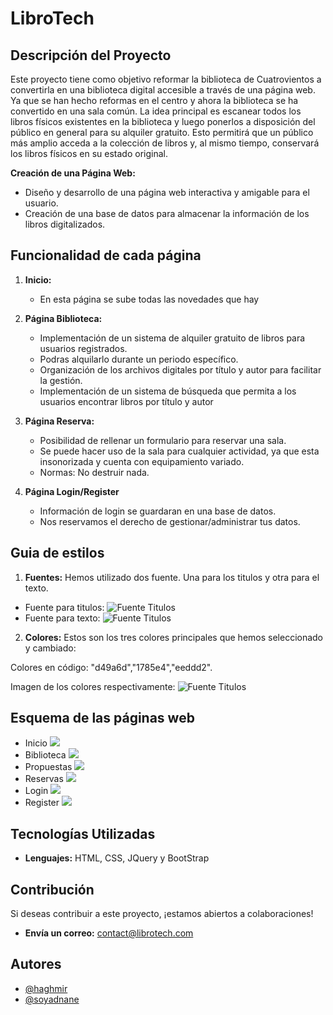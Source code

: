 # LibroTech

## Descripción del Proyecto

Este proyecto tiene como objetivo reformar la biblioteca de Cuatrovientos a convertirla en una biblioteca digital accesible a través de una página web. Ya que se han hecho reformas en el centro y ahora la biblioteca se ha convertido en una sala común. La idea principal es escanear todos los libros físicos existentes en la biblioteca y luego ponerlos a disposición del público en general para su alquiler gratuito. Esto permitirá que un público más amplio acceda a la colección de libros y, al mismo tiempo, conservará los libros físicos en su estado original.

**Creación de una Página Web:**
   - Diseño y desarrollo de una página web interactiva y amigable para el usuario.
   - Creación de una base de datos para almacenar la información de los libros digitalizados.


## Funcionalidad de cada página

1. **Inicio:**
   - En esta página se sube todas las novedades que hay 


3. **Página Biblioteca:**
   - Implementación de un sistema de alquiler gratuito de libros para usuarios registrados.
   - Podras alquilarlo durante un periodo específico.
   - Organización de los archivos digitales por título y autor para facilitar la gestión.
   - Implementación de un sistema de búsqueda que permita a los usuarios encontrar libros por título y autor

4. **Página Reserva:**
   - Posibilidad de rellenar un formulario para reservar una sala.
   - Se puede hacer uso de la sala para cualquier actividad, ya que esta insonorizada y cuenta con equipamiento variado.
   - Normas: No destruir nada.

5. **Página Login/Register**
    - Información de login se guardaran en una base de datos.
    - Nos reservamos el derecho de gestionar/administrar tus datos.

## Guia de estilos
1. **Fuentes:**
Hemos utilizado dos fuente. Una para los titulos y otra para el texto.
- Fuente para titulos:
![Fuente Titulos](./assets/img/fuente_titulo.png)
- Fuente para texto:
![Fuente Titulos](./assets/img/fuente_texto.png)

2. **Colores:**
Estos son los tres colores principales que hemos seleccionado y cambiado:

Colores en código: "d49a6d","1785e4","eeddd2".

Imagen de los colores respectivamente:
![Fuente Titulos](./assets/img/palette.png)

## Esquema de las páginas web
- Inicio
![](./assets/img/index.jpg)
- Biblioteca
![](./assets/img/biblioteca.jpg)
- Propuestas
![](./assets/img/propuestas.jpg)
- Reservas
![](./assets/img/reservas.jpg)
- Login
![](./assets/img/login.jpg)
- Register 
![](./assets/img/register.jpg)



## Tecnologías Utilizadas

- **Lenguajes:** HTML, CSS, JQuery y BootStrap

## Contribución

Si deseas contribuir a este proyecto, ¡estamos abiertos a colaboraciones!
- **Envía un correo:** contact@librotech.com

## Autores
- [@haghmir](https://www.github.com/haghmir)
- [@soyadnane](https://www.github.com/soyadnane)